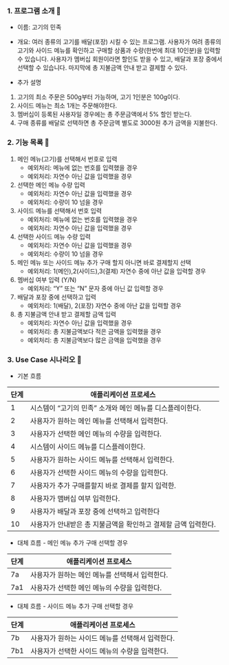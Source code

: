 ### 1. 프로그램 소개 **📖**

- 이름: 고기의 민족
- 개요: 여러 종류의 고기를 배달(포장) 시킬 수 있는 프로그램. 사용자가 여려 종류의 고기와 사이드 메뉴를 확인하고 구매할 상품과 수량(한번에 최대 10인분)을 입력할 수 있습니다. 사용자가 멤버십 회원이라면 할인도 받을 수 있고, 배달과 포장 중에서 선택할 수 있습니다. 마지막에 총 지불금액 안내 받고 결제할 수 있다.

- 추가 설명
1. 고기의 최소 주문은 500g부터 가능하며, 고기 1인분은 100g이다.
2. 사이드 메뉴는 최소 1개는 주문해야한다.
3. 멤버십이 등록된 사용자일 경우에는 총 주문금액에서 5% 할인 받는다.
4. 구매 종류를 배달로 선택하면 총 주문금액 별도로 3000원 추가 금액을 지불한다.

### 2. 기능 목록 **📝**

1. 메인 메뉴(고기)를 선택해서 번호로 입력
    - 예외처리: 메뉴에 없는 번호를 입력했을 경우
    - 예외처리: 자연수 아닌 값을 입력했을 경우
2. 선택한 메인 메뉴 수량 입력
    - 예외처리: 자연수 아닌 값을 입력했을 경우
    - 예외처리: 수량이 10 넘을 경우
3. 사이드 메뉴를 선택해서 번호 입력
    - 예외처리: 메뉴에 없는 번호를 입력했을 경우
    - 예외처리: 자연수 아닌 값을 입력했을 경우
4. 선택한 사이드 메뉴 수량 입력
    - 예외처리: 자연수 아닌 값을 입력했을 경우
    - 예외처리: 수량이 10 넘을 경우
5. 메인 메뉴 또는 사이드 메뉴 추가 구매 할지 아니면 바로 결제할지 선택
    - 예외처리: 1(메인),2(사이드),3(결제) 자연수 중에 아난 값을 입력할 경우
6. 멤버십 여부 입력 (Y/N)
    - 예외처리: “Y” 또는 “N” 문자 중에 아닌 값 입력할 경우
7. 배달과 포장 중에 선택하고 입력
    - 예외처리: 1(배달), 2(포장) 자연수 중에 아난 값을 입력할 경우
8. 총 지불금액 안내 받고 결제할 금액 입력
    - 예외처리: 자연수 아닌 값을 입력했을 경우
    - 예외처리: 총 지불금액보다 적은 금액을 입력했을 경우
    - 예외처리: 총 지불금액보다 많은 금액을 입력했을 경우

### 3. **Use Case 시나리오 🧮**

- 기본 흐름

|     단계 |                                          애플리케이션 프로세스 |
| --- | --- |
| 1 | 시스템이 “고기의 민족” 소개와 메인 메뉴를 디스플레이한다. |
| 2 | 사용자가 원하는 메인 메뉴를 선택해서 입력한다. |
| 3 | 사용자가 선택한 메인 메뉴의 수량을 입력한다. |
| 4 | 시스템이 사이드 메뉴를 디스플레이한다. |
| 5 | 사용자가 원하는 사이드 메뉴를 선택해서 입력한다. |
| 6 | 사용자가 선택한 사이드 메뉴의 수량을 입력한다. |
| 7 | 사용자가 추가 구매를할지 바로 결제를 할지 입력한. |
| 8 | 사용자가 맴버십 여부 입력한다. |
| 9 | 사용자가 배달과 포장 중에 선택하고 입력한다 |
| 10 | 사용자가 안내받은 총 지불금액을 확인하고 결제할 금액 입력한다. |
- 대체 흐름 - 메인 메뉴 추가 구매 선택할 경우

|     단계 |                                          애플리케이션 프로세스 |
| --- | --- |
| 7a | 사용자가 원하는 메인 메뉴를 선택해서 입력한다. |
| 7a1 | 사용자가 선택한 메인 메뉴의 수량을 입력한다. |
- 대체 흐름 - 사이드 메뉴 추가 구매 선택할 경우

|     단계 |                                          애플리케이션 프로세스 |
| --- | --- |
| 7b | 사용자가 원하는 사이드 메뉴를 선택해서 입력한다. |
| 7b1 | 사용자가 선택한 사이드 메뉴의 수량을 입력한다. |
